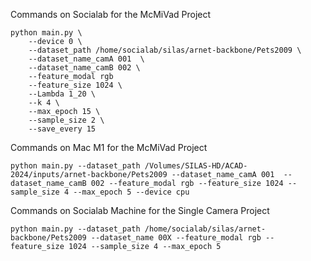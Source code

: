 

Commands on Socialab for the McMiVad Project

```
python main.py \ 
    --device 0 \
    --dataset_path /home/socialab/silas/arnet-backbone/Pets2009 \
    --dataset_name_camA 001  \
    --dataset_name_camB 002 \
    --feature_modal rgb 
    --feature_size 1024 \
    --Lambda 1_20 \
    --k 4 \
    --max_epoch 15 \
    --sample_size 2 \
    --save_every 15
```

Commands on Mac M1 for the McMiVad Project

```
python main.py --dataset_path /Volumes/SILAS-HD/ACAD-2024/inputs/arnet-backbone/Pets2009 --dataset_name_camA 001  --dataset_name_camB 002 --feature_modal rgb --feature_size 1024 --sample_size 4 --max_epoch 5 --device cpu
```



Commands on Socialab Machine for the Single Camera Project

```
python main.py --dataset_path /home/socialab/silas/arnet-backbone/Pets2009 --dataset_name 00X --feature_modal rgb --feature_size 1024 --sample_size 4 --max_epoch 5
```